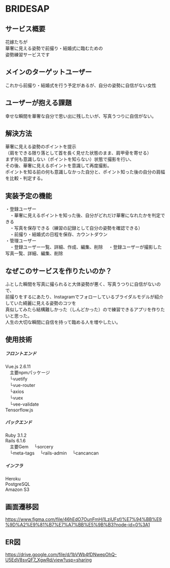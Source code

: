 # BRIDESAP

## サービス概要
花嫁たちが  
華奢に見える姿勢で前撮り・結婚式に臨むための  
姿勢練習サービスです  

## メインのターゲットユーザー
これから前撮り・結婚式を行う予定があるが、自分の姿勢に自信がない女性

## ユーザーが抱える課題
幸せな瞬間を華奢な自分で思い出に残したいが、写真うつりに自信がない。

## 解決方法
華奢に見える姿勢のポイントを提示  
（肩をできる限り落として首を長く見せた状態のまま、肩甲骨を寄せる）  
まず何も意識しない（ポイントを知らない）状態で撮影を行い、  
その後、華奢に見えるポイントを意識して再度撮影。  
ポイントを知る前の何も意識しなかった自分と、ポイント知った後の自分の肩幅を比較・判定する。

## 実装予定の機能
・登録ユーザー  
　・華奢に見えるポイントを知った後、自分がどれだけ華奢になれたかを判定できる  
　・写真を保存できる（練習の記録として自分の姿勢を確認できる）  
　・前撮り・結婚式の日程を保存、カウントダウン  
・管理ユーザー  
　・登録ユーザー一覧、詳細、作成、編集、削除
　・登録ユーザーが撮影した写真一覧、詳細、編集、削除

## なぜこのサービスを作りたいのか？
ふとした瞬間を写真に撮られると大体姿勢が悪く、写真うつりに自信がないので、  
前撮りをするにあたり、Instagramでフォローしているブライダルモデルが紹介していた綺麗に見える姿勢のコツを    
真似してみたら結構難しかった（しんどかった）ので練習できるアプリを作りたいと思った。  
人生の大切な瞬間に自信を持って臨める人を増やしたい。

## 使用技術
##### フロントエンド
Vue.js 2.6.11  
　主要npmパッケージ  
　└vuetify  
　└vue-router  
　└axios  
　└vuex  
　└vee-validate  
Tensorflow.js  

##### バックエンド
Ruby 3.1.2  
Rails 6.1.6  
　主要Gem
　└sorcery  
　└meta-tags
　└rails-admin
　└cancancan

##### インフラ
Heroku  
PostgreSQL  
Amazon S3  

## 画面遷移図
https://www.figma.com/file/46hEdO7OunFmHi1LziUFsf/%E7%94%BB%E9%9D%A2%E9%81%B7%E7%A7%BB%E5%9B%B3?node-id=0%3A1

## ER図
https://drive.google.com/file/d/1bVWb4fDNwepOhQ-U5EdV8svQF7_XgwRd/view?usp=sharing